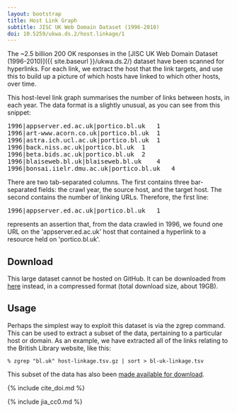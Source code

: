 ```yaml
---
layout: bootstrap
title: Host Link Graph
subtitle: JISC UK Web Domain Dataset (1996-2010)
doi: 10.5259/ukwa.ds.2/host.linkage/1
---
```


The ~2.5 billion 200 OK responses in the [JISC UK Web Domain Dataset (1996-2010)]({{ site.baseurl }}/ukwa.ds.2/) dataset have been scanned for hyperlinks. For each link, we extract the host that the link targets, and use this to build up a picture of which hosts have linked to which other hosts, over time.

This host-level link graph summarises the number of links between hosts, in each year. The data format is a slightly unusual, as you can see from this snippet:

<pre>
1996|appserver.ed.ac.uk|portico.bl.uk   1
1996|art-www.acorn.co.uk|portico.bl.uk  1
1996|astra.ich.ucl.ac.uk|portico.bl.uk  1
1996|back.niss.ac.uk|portico.bl.uk  1
1996|beta.bids.ac.uk|portico.bl.uk  2
1996|blaiseweb.bl.uk|blaiseweb.bl.uk    4
1996|bonsai.iielr.dmu.ac.uk|portico.bl.uk   4
</pre>

There are two tab-separated columns. The first contains three bar-separated fields: the crawl year, the source host, and the target host. The second contains the number of linking URLs. Therefore, the first line:

<pre>
1996|appserver.ed.ac.uk|portico.bl.uk   1
</pre>

represents an assertion that, from the data crawled in 1996, we found one URL on the 'appserver.ed.ac.uk' host that contained a hyperlink to a resource held on 'portico.bl.uk'.

Download
--------

This large dataset cannot be hosted on GitHub. It can be downloaded from [here](http://www.webarchive.org.uk/datasets/ukwa.ds.2/linkage/) instead, in a compressed format (total download size, about 19GB).

Usage
-----

Perhaps the simplest way to exploit this dataset is via the zgrep command. This can be used to extract a subset of the data, pertaining to a particular host or domain. As an example, we have extracted all of the links relating to the British Library website, like this:

    % zgrep "bl.uk" host-linkage.tsv.gz | sort > bl-uk-linkage.tsv

This subset of the data has also been [made available for download](http://www.webarchive.org.uk/datasets/ukwa.ds.2/linkage/).


{% include cite_doi.md %}

{% include jia_cc0.md %}
